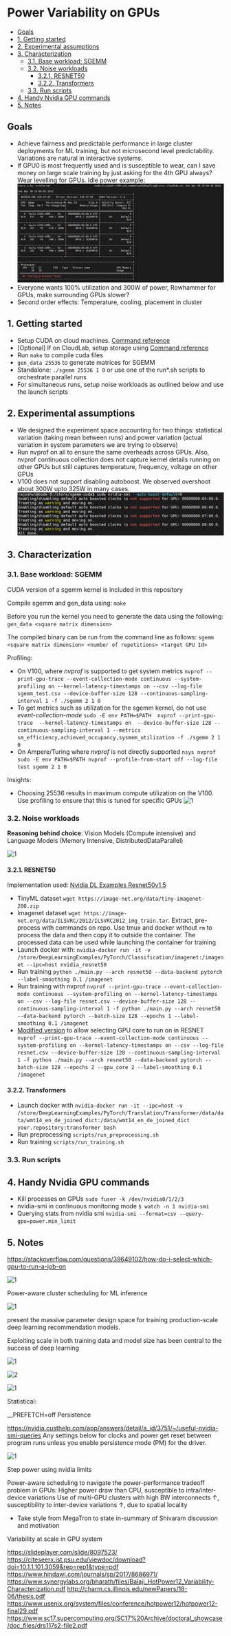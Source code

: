 # Power Variability on GPUs

- [Goals](#goals)
- [1. Getting started](#1-getting-started)
- [2. Experimental assumptions](#2-experimental-assumptions)
- [3. Characterization](#3-characterization)
  - [3.1. Base workload: SGEMM](#31-base-workload-sgemm)
  - [3.2. Noise workloads](#32-noise-workloads)
    - [3.2.1. RESNET50](#321-resnet50)
    - [3.2.2. Transformers](#322-transformers)
  - [3.3. Run scripts](#33-run-scripts)
- [4. Handy Nvidia GPU commands](#4-handy-nvidia-gpu-commands)
- [5. Notes](#5-notes)

## Goals

- Achieve fairness and predictable performance in large cluster deployments for ML training, but not microsecond level predictability. Variations are natural in interactive systems.
- If GPU0 is most frequently used and is susceptible to wear, can I save money on large scale training by just asking for the 4th GPU always? Wear levelling for GPUs. Idle power example: ![1](images/2022-04-30-16-04-55.png)
- Everyone wants 100% utilization and 300W of power, Rowhammer for GPUs, make surrounding GPUs slower?
- Second order effects: Temperature, cooling, placement in cluster

## 1. Getting started

- Setup CUDA on cloud machines. [Command reference](helper/install_cuda.sh)
- [Optional] If on CloudLab, setup storage using [Command reference](helper/storage.sh)
- Run ```make``` to compile cuda files
- ```gen_data 25536``` to generate matrices for SGEMM
- Standalone: `./sgemm 25536 1 0` or use one of the run*.sh scripts to orchestrate parallel runs
- For simultaneous runs, setup noise workloads as outlined below and use the launch scripts

## 2. Experimental assumptions

- We designed the experiment space accounting for two things: statistical variation (taking mean between runs) and power variation (actual variation in system parameters we are trying to observe)
- Run nvprof on all to ensure the same overheads across GPUs. Also, nvprof continuous collection does not capture kernel details running on other GPUs but still captures temperature, frequency, voltage on other GPUs
- V100 does not support disabling autoboost. We observed overshoot about 300W upto 325W in many cases. ![1](images/2022-04-30-13-56-09.png)

## 3. Characterization

### 3.1. Base workload: SGEMM

CUDA version of a sgemm kernel is included in this repository

Compile sgemm and gen_data using:
```make```

Before you run the kernel you need to generate the data using the following:
````gen_data <square matrix dimension>````

The compiled binary can be run from the command line as follows:
`sgemm <square matrix dimension> <number of repetitions> <target GPU Id>`

Profiling:

- On V100, where _nvprof_ is supported to get system metrics ```nvprof --print-gpu-trace --event-collection-mode continuous --system-profiling on --kernel-latency-timestamps on --csv --log-file sgemm_test.csv --device-buffer-size 128 --continuous-sampling-interval 1 -f ./sgemm 2 1 0```
- To get metrics such as utilization for the sgemm kernel, do not use _event-collection-mode_ ```sudo -E env PATH=$PATH  nvprof --print-gpu-trace  --kernel-latency-timestamps on  --device-buffer-size 128 --continuous-sampling-interval 1 --metrics sm_efficiency,achieved_occupancy,sysmem_utilization -f ./sgemm 2 1 0```
- On Ampere/Turing where _nvprof_ is not directly supported ```nsys nvprof sudo -E env PATH=$PATH nvprof --profile-from-start off --log-file test sgemm 2 1 0```

Insights:

- Choosing 25536 results in maximum compute utilization on the V100. Use profiling to ensure that this is tuned for specific GPUs ![1](images/2022-04-29-18-45-59.png)

### 3.2. Noise workloads

**Reasoning behind choice**: Vision Models (Compute intensive) and Language Models (Memory Intensive, DistributedDataParallel)

![1](images/2022-05-01-14-35-15.png)

#### 3.2.1. RESNET50

Implementation used: [Nvidia DL Examples Resnet50v1.5](https://github.com/NVIDIA/DeepLearningExamples/tree/master/PyTorch/Classification/ConvNets/resnet50v1.5#training-performance-benchmark)

- TinyML dataset ```wget https://image-net.org/data/tiny-imagenet-200.zip```
- Imagenet dataset ```wget https://image-net.org/data/ILSVRC/2012/ILSVRC2012_img_train.tar```. Extract, pre-process with commands on repo. Use tmux and docker without `rm` to process the data and then copy it to outside the container. The processed data can be used while launching the container for training
- Launch docker with: ```nvidia-docker run -it -v /store/DeepLearningExamples/PyTorch/Classification/imagenet:/imagenet --ipc=host nvidia_resnet50```
- Run training ```python ./main.py --arch resnet50 --data-backend pytorch --label-smoothing 0.1 /imagenet```
- Run training with nvprof ```nvprof --print-gpu-trace --event-collection-mode continuous --system-profiling on --kernel-latency-timestamps on --csv --log-file resnet.csv --device-buffer-size 128 --continuous-sampling-interval 1 -f python ./main.py --arch resnet50 --data-backend pytorch --batch-size 128 --epochs 1 --label-smoothing 0.1 /imagenet```
- [Modified version](https://github.com/rajesh-s/DeepLearningExamples/commit/eee1b358834178c4f8bb05a1f7a40671a7a9b2cd) to allow selecting GPU core to run on in RESNET ```nvprof --print-gpu-trace --event-collection-mode continuous --system-profiling on --kernel-latency-timestamps on --csv --log-file resnet.csv --device-buffer-size 128 --continuous-sampling-interval 1 -f python ./main.py --arch resnet50 --data-backend pytorch --batch-size 128 --epochs 2 --gpu_core 2 --label-smoothing 0.1 /imagenet```

#### 3.2.2. Transformers

- Launch docker with ```nvidia-docker run -it --ipc=host -v /store/DeepLearningExamples/PyTorch/Translation/Transformer/data/data/wmt14_en_de_joined_dict:/data/wmt14_en_de_joined_dict your.repository:transformer bash```
- Run preprocessing `scripts/run_preprocessing.sh`
- Run training `scripts/run_training.sh`

### 3.3. Run scripts

## 4. Handy Nvidia GPU commands

- Kill processes on GPUs ```sudo fuser -k /dev/nvidia0/1/2/3```
- nvidia-smi in continuous monitoring mode ```$ watch -n 1 nvidia-smi```
- Querying stats from nvidia smi ```nvidia-smi --format=csv --query-gpu=power.min_limit```

## 5. Notes

https://stackoverflow.com/questions/39649102/how-do-i-select-which-gpu-to-run-a-job-on

![1](images/2022-04-30-17-11-40.png)

Power-aware cluster scheduling for ML inference

![1](images/2022-04-07-10-40-45.png)

present the massive parameter design space for training production-scale deep learning recommendation models.

Exploiting scale in both training data and model size has been central to the success of deep learning

![1](images/2022-04-26-20-09-43.png)

![2](images/2022-04-26-20-10-02.png)

![1](images/2022-04-29-17-11-56.png)

Statistical:

__PREFETCH=off
Persistence

https://nvidia.custhelp.com/app/answers/detail/a_id/3751/~/useful-nvidia-smi-queries
Any settings below for clocks and power get reset between program runs unless you enable persistence mode (PM) for the driver.

![1](images/2022-04-30-14-15-14.png)

Step power using nvidia limits

Power-aware scheduling to navigate the power-performance tradeoff problem in GPUs: 
Higher power draw than CPU, susceptible to intra/inter-device variations
Use of multi-GPU clusters with high BW interconnects ↑, susceptibility to inter-device variations ↑, due to spatial locality

- Take style from MegaTron to state in-summary of Shivaram discussion and motivation

Variability at scale in GPU system

https://slideplayer.com/slide/8097523/
https://citeseerx.ist.psu.edu/viewdoc/download?doi=10.1.1.101.3059&rep=rep1&type=pdf
https://www.hindawi.com/journals/sp/2017/8686971/
https://www.synergylabs.org/bharath/files/Balaji_HotPower12_Variability-Characterization.pdf
http://charm.cs.illinois.edu/newPapers/18-06/thesis.pdf
https://www.usenix.org/system/files/conference/hotpower12/hotpower12-final29.pdf
https://www.sc17.supercomputing.org/SC17%20Archive/doctoral_showcase/doc_files/drs117s2-file2.pdf